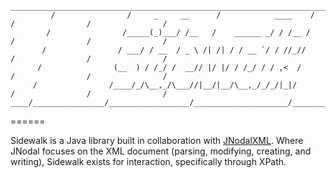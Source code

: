 ````
__________________________________________________________________________________________________________________________
         /                /     _     __      /            ____    /                /                /                /
        /                /_____(_)___/ /__   /    ______ _/ / /__ /                /                /                /
       /                / ___/ / __  / _ \ /| /| / / __ `/ / //_//                /                /                /
      /                (__  ) / /_/ /  __// |/ |/ / /_/ / / ,<  /                /                /                /
     /                /____/_/\__,_/\___//|__/|__/\__,_/_/_/|_|/                /                /                /
____/________________/__________________/_____________________/________________/________________/________________/________
````

======

Sidewalk is a Java library built in collaboration with [JNodalXML](https://github.com/zachtaylor/JNodalXML). Where JNodal focuses on the XML document (parsing, modifying, creating, and writing), Sidewalk exists for interaction, specifically through XPath.
